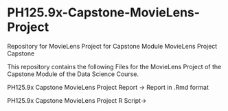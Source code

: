 # PH125.9x-Capstone-MovieLens-Project
Repository for MovieLens Project for Capstone Module
MovieLens Project Capstone 

This repository contains the following Files for the MovieLens Project of the Capstone Module of the Data Science Course.

PH125.9x Capstone MovieLens Project Report -> Report in .Rmd format

PH125.9x Capstone MovieLens Project R Script->
